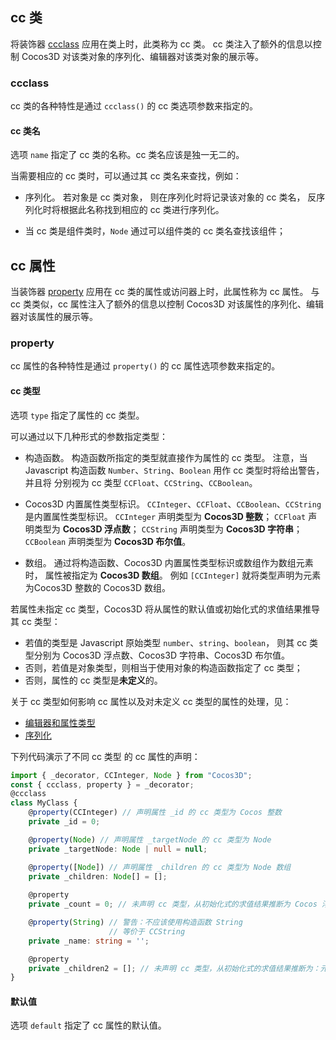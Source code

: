 
## cc 类

将装饰器 [ccclass]() 应用在类上时，此类称为 cc 类。
cc 类注入了额外的信息以控制 Cocos3D 对该类对象的序列化、编辑器对该类对象的展示等。

### ccclass

cc 类的各种特性是通过 `ccclass()` 的 cc 类选项参数来指定的。

#### cc 类名

选项 `name` 指定了 cc 类的名称。cc 类名应该是独一无二的。

当需要相应的 cc 类时，可以通过其 cc 类名来查找，例如：

- 序列化。
若对象是 cc 类对象，
则在序列化时将记录该对象的 cc 类名，
反序列化时将根据此名称找到相应的 cc 类进行序列化。

- 当 cc 类是组件类时，`Node` 通过可以组件类的 cc 类名查找该组件；

## cc 属性

当装饰器 [property]() 应用在 cc 类的属性或访问器上时，此属性称为 cc 属性。
与 cc 类类似，cc 属性注入了额外的信息以控制 Cocos3D 对该属性的序列化、编辑器对该属性的展示等。

### property

cc 属性的各种特性是通过 `property()` 的 cc 属性选项参数来指定的。

#### cc 类型

选项 `type` 指定了属性的 cc 类型。

可以通过以下几种形式的参数指定类型：

- 构造函数。
构造函数所指定的类型就直接作为属性的 cc 类型。
注意，当 Javascript 构造函数 `Number`、`String`、`Boolean`
用作 cc 类型时将给出警告，并且将
分别视为 cc 类型 `CCFloat`、`CCString`、`CCBoolean`。

- Cocos3D 内置属性类型标识。
`CCInteger`、`CCFloat`、`CCBoolean`、`CCString` 是内置属性类型标识。
`CCInteger` 声明类型为 **Cocos3D 整数**；
`CCFloat` 声明类型为 **Cocos3D 浮点数**；
`CCString` 声明类型为 **Cocos3D 字符串**；
`CCBoolean` 声明类型为 **Cocos3D 布尔值**。

- 数组。
通过将构造函数、Cocos3D 内置属性类型标识或数组作为数组元素时，
属性被指定为 **Cocos3D 数组**。
例如 `[CCInteger]` 就将类型声明为元素为Cocos3D 整数的 Cocos3D 数组。

若属性未指定 cc 类型，Cocos3D 将从属性的默认值或初始化式的求值结果推导其 cc 类型：
- 若值的类型是 Javascript 原始类型 `number`、`string`、`boolean`，
则其 cc 类型分别为 Cocos3D 浮点数、Cocos3D 字符串、Cocos3D 布尔值。
- 否则，若值是对象类型，则相当于使用对象的构造函数指定了 cc 类型；
- 否则，属性的 cc 类型是**未定义**的。

关于 cc 类型如何影响 cc 属性以及对未定义 cc 类型的属性的处理，见：
- [编辑器和属性类型]()
- [序列化]()

下列代码演示了不同 cc 类型 的 cc 属性的声明：

```ts
import { _decorator, CCInteger, Node } from "Cocos3D";
const { ccclass, property } = _decorator;
@ccclass
class MyClass {
    @property(CCInteger) // 声明属性 _id 的 cc 类型为 Cocos 整数
    private _id = 0;

    @property(Node) // 声明属性 _targetNode 的 cc 类型为 Node
    private _targetNode: Node | null = null;

    @property([Node]) // 声明属性 _children 的 cc 类型为 Node 数组
    private _children: Node[] = [];
    
    @property
    private _count = 0; // 未声明 cc 类型，从初始化式的求值结果推断为 Cocos 浮点数

    @property(String) // 警告：不应该使用构造函数 String
                      // 等价于 CCString
    private _name: string = '';

    @property
    private _children2 = []; // 未声明 cc 类型，从初始化式的求值结果推断为：元素为未定义的 Cocos 数组
}
```

#### 默认值

选项 `default` 指定了 cc 属性的默认值。
